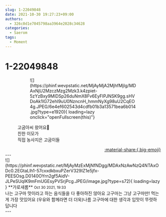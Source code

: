 ```yaml
---
slug: 1-22049848
date: 2021-10-30 19:27:23+09:00
authors:
  - 326c0d1e7045798aa3964e2028c34628
categories:
  - Saerom
tags:
  - Moment
---
```


# 1-22049848

<div class="post-container" markdown="1">
<div class="content-container md-sidebar__scrollwrap" markdown="1">


<figure markdown="1">
<figure markdown="1">
![](https://phinf.wevpstatic.net/MjAyMjA2MjhfMjIg/MDAxNjU2MzczMzg2Mzk3.k4zpiet-5zYzBxy9MlDSp26duNmX8Fv6EyFIPJNSK9gg.sHVDoAk1IG72ehI9uU0NzncnH_hmmNyXg98uU2CqEO4g.JPEG/6e4ef602543d4cdfb01b3a13571bea6b014.jpg?type=e1920){ loading=lazy onclick="openFullscreen(this)"}
</figure>
<figcaption>고굼아씨 왔어요🍠<br>친한 이모가 <br>직접 농사지은 고굼이들</figcaption>
</figure>


</div>
</div>

<div style="text-align: right;" markdown="1">
<a href="https://weverse.io/fromis9/moment/326c0d1e7045798aa3964e2028c34628/post/1-22049848" style="text-align: right;">:material-share:{.big-emoji}</a>
</div>
---

<div class="comments-container md-sidebar__scrollwrap" markdown="1">
<div class="comment" markdown="1">
<div class='id-container' markdown="1">
![](https://phinf.wevpstatic.net/MjAyMzExMjNfNDgg/MDAxNzAwNzQ4NTAxODc0.2EGtaLlh1-57cxxdkbxuPZerV329IZ1e5jfx-PEESOsg.D0140OYrn2gf5AidV-JLPeSUqIK9mFmUGEsyPVSrjPcg.JPEG/image.jpg?type=s72){ loading=lazy }
**<span class="artist">가로새롬</span>** <small>Oct 30 2021, 19:33</small><br>
</div>
<div class='comment-body' markdown="1">
나는 고구마 맛이라고 하는 음식들을 다 좋아하진 않아요 고구마는 그냥 고구마만! 먹는 게 가장 맛있어요 (우유와 함께라면 더 더욱)나름 고구마에 대한 생각과 입맛이 뚜렷하답니다
</div>
</div>
</div>
---
